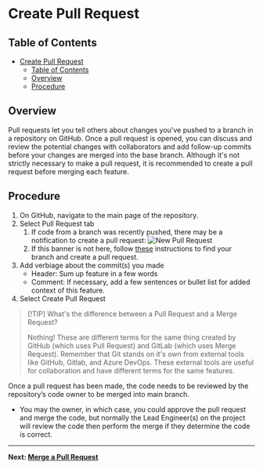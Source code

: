 # Create Pull Request

## Table of Contents

- [Create Pull Request](#create-pull-request)
  - [Table of Contents](#table-of-contents)
  - [Overview](#overview)
  - [Procedure](#procedure)

## Overview

Pull requests let you tell others about changes you've pushed to a branch in a repository on GitHub. Once a pull request is opened, you can discuss and review the potential changes with collaborators and add follow-up commits before your changes are merged into the base branch. Although it's not strictly necessary to make a pull request, it is recommended to create a pull request before merging each feature.

## Procedure

1. On GitHub, navigate to the main page of the repository.
2. Select Pull Request tab
   1. If code from a branch was recently pushed, there may be a notification to create a pull request: ![New Pull Request](images/new-pull-request.png)
   2. If this banner is not here, follow [these](https://docs.github.com/en/pull-requests/collaborating-with-pull-requests/proposing-changes-to-your-work-with-pull-requests/creating-a-pull-request?tool=webui) instructions to find your branch and create a pull request.
3. Add verbiage about the commit(s) you made
   - Header: Sum up feature in a few words
   - Comment: If necessary, add a few sentences or bullet list for added context of this feature.
4. Select Create Pull Request

> [!TIP] What's the difference between a Pull Request and a Merge Request?
>
> Nothing! These are different terms for the same thing created by GitHub (which uses Pull Request) and GitLab (which uses Merge Request). Remember that Git stands on it's own from external tools like GitHub, Gitlab, and Azure DevOps. These external tools are useful for collaboration and have different terms for the same features.

Once a pull request has been made, the code needs to be reviewed by the repository’s code owner to be merged into main branch.

- You may the owner, in which case, you could approve the pull request and merge the code, but normally the Lead Engineer(s) on the project will review the code then perform the merge if they determine the code is correct.

---

 **Next: [Merge a Pull Request](Merge%20a%20Pull%20Request.md)**
